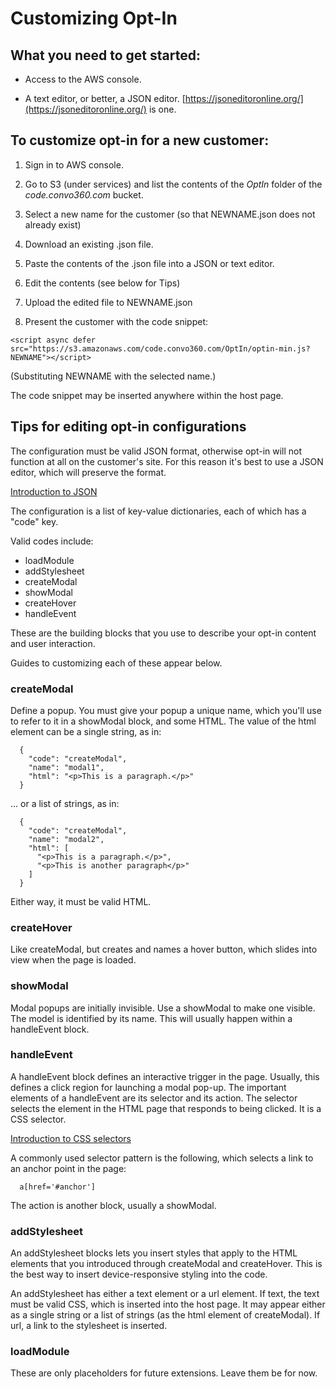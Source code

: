 # Customizing Opt-In

## What you need to get started:

* Access to the AWS console.

* A text editor, or better, a JSON editor. [https://jsoneditoronline.org/](https://jsoneditoronline.org/) is one.

## To customize opt-in for a new customer:

1. Sign in to AWS console. 

2. Go to S3 (under services) and list the contents of the _OptIn_ folder of the _code.convo360.com_ bucket.

3. Select a new name for the customer (so that NEWNAME.json does not already exist)

4. Download an existing .json file.

5. Paste the contents of the .json file into a JSON or text editor.

6. Edit the contents (see below for Tips)

7. Upload the edited file to NEWNAME.json 

8. Present the customer with the code snippet:

```
<script async defer src="https://s3.amazonaws.com/code.convo360.com/OptIn/optin-min.js?NEWNAME"></script>
```

(Substituting NEWNAME with the selected name.)

The code snippet may be inserted anywhere within the host page.

## Tips for editing opt-in configurations

The configuration must be valid JSON format, otherwise opt-in will not function at all on the customer's site.  For this reason it's best to use a JSON editor, which will preserve the format.

[Introduction to JSON](https://blog.scottlowe.org/2013/11/08/a-non-programmers-introduction-to-json/)

The configuration is a list of key-value dictionaries, each of which has a "code" key.

Valid codes include:
* loadModule
* addStylesheet
* createModal
* showModal
* createHover
* handleEvent

These are the building blocks that you use to describe your opt-in content and user interaction.

Guides to customizing each of these appear below.

### createModal

Define a popup.  You must give your popup a unique name, which you'll use to refer to it in a
showModal block, and some HTML.  The value of the html element can be a single string, as in:

```
  {
    "code": "createModal",
    "name": "modal1",
    "html": "<p>This is a paragraph.</p>"
  }
```

... or a list of strings, as in:

```
  {
    "code": "createModal",
    "name": "modal2",
    "html": [
      "<p>This is a paragraph.</p>",
      "<p>This is another paragraph</p>"
    ]
  }
```

Either way, it must be valid HTML.

### createHover

Like createModal, but creates and names a hover button, which slides into view when the
page is loaded.

### showModal

Modal popups are initially invisible.  Use a showModal to make one visible.  The model is
identified by its name.  This will usually happen within a handleEvent block.

### handleEvent

A handleEvent block defines an interactive trigger in the page.  Usually, this defines 
a click region for launching a modal pop-up. The important elements of a handleEvent are
its selector and its action.  The selector selects the element in the HTML page that 
responds to being clicked.  It is a CSS selector.

[Introduction to CSS selectors](https://levelup.gitconnected.com/introduction-to-css-selectors-3993ff9b5f92)

A commonly used selector pattern is the following, which selects a link to an anchor point in the page:

```
  a[href='#anchor']
```

The action is another block, usually a showModal.

### addStylesheet

An addStylesheet blocks lets you insert styles that apply to the HTML elements that you
introduced through createModal and createHover.  This is the best way to insert
device-responsive styling into the code. 

An addStylesheet has either a text element
or a url element.  If text, the text must be valid CSS, which is inserted into the host
page.  It may appear either as a single
string or a list of strings (as the html element of createModal).  If url, a link to the
stylesheet is inserted.

### loadModule

These are only placeholders for future extensions.  Leave them be for now.


